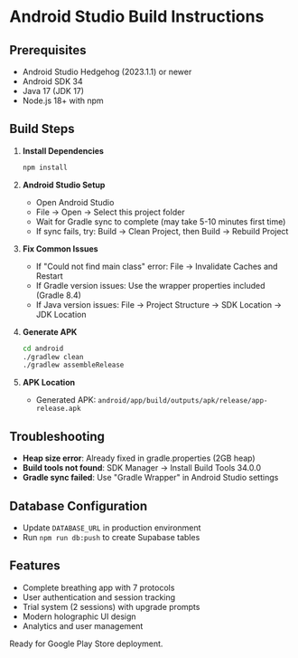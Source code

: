 # Android Studio Build Instructions

## Prerequisites
- Android Studio Hedgehog (2023.1.1) or newer
- Android SDK 34
- Java 17 (JDK 17)
- Node.js 18+ with npm

## Build Steps

1. **Install Dependencies**
   ```bash
   npm install
   ```

2. **Android Studio Setup**
   - Open Android Studio
   - File → Open → Select this project folder
   - Wait for Gradle sync to complete (may take 5-10 minutes first time)
   - If sync fails, try: Build → Clean Project, then Build → Rebuild Project

3. **Fix Common Issues**
   - If "Could not find main class" error: File → Invalidate Caches and Restart
   - If Gradle version issues: Use the wrapper properties included (Gradle 8.4)
   - If Java version issues: File → Project Structure → SDK Location → JDK Location

4. **Generate APK**
   ```bash
   cd android
   ./gradlew clean
   ./gradlew assembleRelease
   ```

5. **APK Location**
   - Generated APK: `android/app/build/outputs/apk/release/app-release.apk`

## Troubleshooting
- **Heap size error**: Already fixed in gradle.properties (2GB heap)
- **Build tools not found**: SDK Manager → Install Build Tools 34.0.0
- **Gradle sync failed**: Use "Gradle Wrapper" in Android Studio settings

## Database Configuration
- Update `DATABASE_URL` in production environment
- Run `npm run db:push` to create Supabase tables

## Features
- Complete breathing app with 7 protocols
- User authentication and session tracking
- Trial system (2 sessions) with upgrade prompts
- Modern holographic UI design
- Analytics and user management

Ready for Google Play Store deployment.